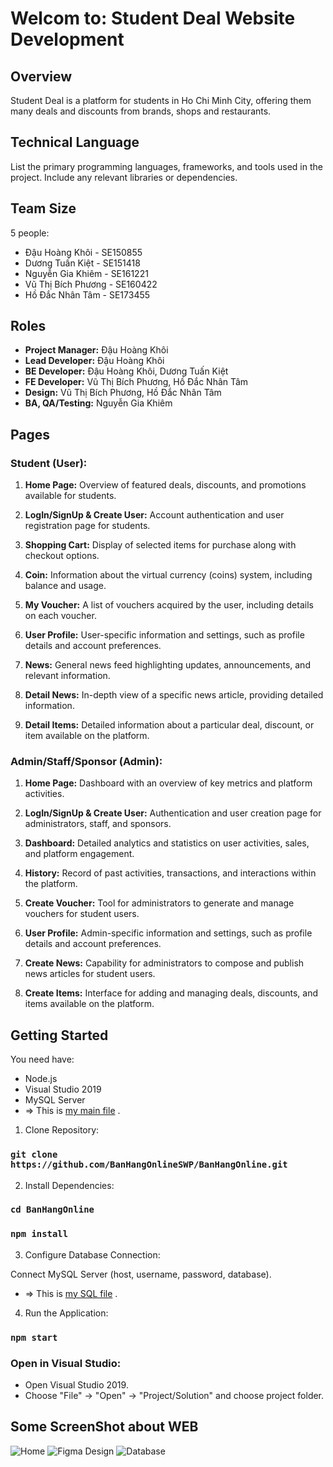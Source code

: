 # Welcom to: Student Deal Website Development

#### 

## Overview

Student Deal is a platform for students in Ho Chi
Minh City, offering them many deals and discounts from
brands, shops and restaurants.

## Technical Language

List the primary programming languages, frameworks, and tools used in the project. Include any relevant libraries or dependencies.

## Team Size
5 people:
- Đậu Hoàng Khôi - SE150855
- Dương	Tuấn	Kiệt - SE151418
- Nguyễn Gia Khiêm - SE161221
- Vũ Thị Bích Phương - SE160422
- Hồ Đắc Nhân Tâm - SE173455

## Roles

- **Project Manager:** Đậu Hoàng Khôi
- **Lead Developer:** Đậu Hoàng Khôi
- **BE Developer:** Đậu Hoàng Khôi, Dương	Tuấn	Kiệt
- **FE Developer:** Vũ Thị Bích Phương, Hồ Đắc Nhân Tâm
- **Design:** Vũ Thị Bích Phương, Hồ Đắc Nhân Tâm
- **BA, QA/Testing:** Nguyễn Gia Khiêm

## Pages

### Student (User):

1. **Home Page:** Overview of featured deals, discounts, and promotions available for students.
   
2. **LogIn/SignUp & Create User:** Account authentication and user registration page for students.
   
3. **Shopping Cart:** Display of selected items for purchase along with checkout options.

4. **Coin:** Information about the virtual currency (coins) system, including balance and usage.

5. **My Voucher:** A list of vouchers acquired by the user, including details on each voucher.

6. **User Profile:** User-specific information and settings, such as profile details and account preferences.

7. **News:** General news feed highlighting updates, announcements, and relevant information.

8. **Detail News:** In-depth view of a specific news article, providing detailed information.

9. **Detail Items:** Detailed information about a particular deal, discount, or item available on the platform.

### Admin/Staff/Sponsor (Admin):

1. **Home Page:** Dashboard with an overview of key metrics and platform activities.

2. **LogIn/SignUp & Create User:** Authentication and user creation page for administrators, staff, and sponsors.

3. **Dashboard:** Detailed analytics and statistics on user activities, sales, and platform engagement.

4. **History:** Record of past activities, transactions, and interactions within the platform.

5. **Create Voucher:** Tool for administrators to generate and manage vouchers for student users.

6. **User Profile:** Admin-specific information and settings, such as profile details and account preferences.

7. **Create News:** Capability for administrators to compose and publish news articles for student users.

8. **Create Items:** Interface for adding and managing deals, discounts, and items available on the platform.


## Getting Started

You need have:
- Node.js
- Visual Studio 2019
- MySQL Server
- => This is [my main file](https://github.com/BanHangOnlineSWP/BanHangOnline/tree/main/WEB%20Student%20Deal%20Project) .

1. Clone Repository:

 ### `git clone https://github.com/BanHangOnlineSWP/BanHangOnline.git`
 
2. Install Dependencies:
   
### `cd BanHangOnline`
### `npm install`

3. Configure Database Connection:

Connect MySQL Server (host, username, password, database).
- => This is [my SQL file](https://github.com/BanHangOnlineSWP/BanHangOnline/tree/main/Database) .
  
4. Run the Application:
 
### `npm start`

### Open in Visual Studio:

- Open Visual Studio 2019.
- Choose "File" -> "Open" -> "Project/Solution" and choose project folder.
  
## Some ScreenShot about WEB
![Home ](https://github.com/BanHangOnlineSWP/BanHangOnline/blob/main/ScreenShot/home.jpg)
![Figma Design](https://github.com/BanHangOnlineSWP/BanHangOnline/blob/main/ScreenShot/figma.png)
![Database](https://github.com/BanHangOnlineSWP/BanHangOnline/blob/main/ScreenShot/database.png)


